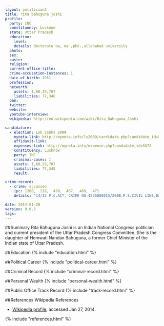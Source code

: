 ```yaml
---
layout: politician2
title: rita bahuguna joshi
profile: 
  party: INC
  constituency: Lucknow
  state: Uttar Pradesh
  education: 
    level: 
    details: doctorate ba, ma ,phd.,allahabad university
  photo: 
  sex: 
  caste: 
  religion: 
  current-office-title: 
  crime-accusation-instances: 1
  date-of-birth: 1951
  profession: 
  networth: 
    assets: 1,60,29,707
    liabilities: 77,348
  pan: 
  twitter: 
  website: 
  youtube-interview: 
  wikipedia: http://en.wikipedia.com/wiki/Rita_Bahuguna_Joshi

candidature: 
  - election: Lok Sabha 2009
    myneta-link: http://myneta.info/ls2009/candidate.php?candidate_id=5572
    affidavit-link: 
    expenses-link: http://myneta.info/expense.php?candidate_id=5572
    constituency: Lucknow 
    party: INC
    criminal-cases: 1
    assets: 1,60,29,707
    liabilities: 77,348
    result:  

crime-record: 
  - crime: accussed
    ipc: 120B,  218,  420,  467,  468,  471
    details: "14/13 P.C.ACT, CRIME NO.4235080015/2008,P.S.CIVIL LINE,DATE 25.02.2008" 

date: 2014-01-28
version: 0.0.5
tags: 
---
```

##Summary
Rita Bahuguna Joshi is an Indian National Congress politician and current president of the Uttar Pradesh Congress Committee. She is the daughter of Hemwati Nandan Bahuguna, a former Chief Minister of the Indian state of Uttar Pradesh.




##Education
{% include "education.html" %}


##Political Career
{% include "political-career.html" %}


##Criminal Record
{% include "criminal-record.html" %}


##Personal Wealth
{% include "personal-wealth.html" %}


##Public Office Track Record
{% include "track-record.html" %}


##References
Wikipedia References
- [Wikipedia profile]({{page.profile.wikipedia}}), accessed Jan 27, 2014.



{% include "references.html" %}